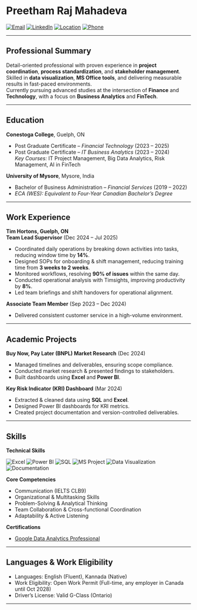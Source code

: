 <p align="center">

# Preetham Raj Mahadeva  

</p>

[![Email](https://img.shields.io/badge/Email-preethamrajmahadeva%40gmail.com-red?logo=gmail&logoColor=white)](mailto:preethamrajmahadeva@gmail.com)
[![LinkedIn](https://img.shields.io/badge/LinkedIn-preethammahadeva-blue?logo=linkedin&logoColor=white)](https://www.linkedin.com/in/preethammahadeva)
[![Location](https://img.shields.io/badge/Location-Guelph%2C%20Ontario-green?logo=google-maps&logoColor=white)](https://www.google.com/maps/place/Guelph,+Ontario)
[![Phone](https://img.shields.io/badge/Phone-%2B1--548--398--2550-lightgrey?logo=whatsapp&logoColor=white)](tel:+15483982550)



---

## Professional Summary  
Detail-oriented professional with proven experience in **project coordination**, **process standardization**, and **stakeholder management**. Skilled in **data visualization**, **MS Office tools**, and delivering measurable results in fast-paced environments.  
Currently pursuing advanced studies at the intersection of **Finance** and **Technology**, with a focus on **Business Analytics** and **FinTech**.  

---

## Education  

**Conestoga College**, Guelph, ON  
- Post Graduate Certificate – *Financial Technology* (2023 – 2025)  
- Post Graduate Certificate – *IT Business Analytics* (2023 – 2024)  
  *Key Courses:* IT Project Management, Big Data Analytics, Risk Management, AI in FinTech  

**University of Mysore**, Mysore, India  
- Bachelor of Business Administration – *Financial Services* (2019 – 2022)  
- *ECA (WES): Equivalent to Four-Year Canadian Bachelor’s Degree*  

---

## Work Experience  

**Tim Hortons, Guelph, ON**  
**Team Lead Supervisor** (Dec 2024 – Jul 2025)  
- Coordinated daily operations by breaking down activities into tasks, reducing window time by **14%**.  
- Designed SOPs for onboarding & shift management, reducing training time from **3 weeks to 2 weeks**.  
- Monitored workflows, resolving **90% of issues** within the same day.  
- Conducted operational analysis with Timsights, improving productivity by **8%**.  
- Led team briefings and shift handovers for operational alignment.  

**Associate Team Member** (Sep 2023 – Dec 2024)  
- Delivered consistent customer service in a high-volume environment.  

---

## Academic Projects  

**Buy Now, Pay Later (BNPL) Market Research** (Dec 2024)  
- Managed timelines and deliverables, ensuring scope compliance.  
- Conducted market research & presented findings to stakeholders.  
- Built dashboards using **Excel** and **Power BI**.  

**Key Risk Indicator (KRI) Dashboard** (Mar 2024)  
- Extracted & cleaned data using **SQL** and **Excel**.  
- Designed Power BI dashboards for KRI metrics.  
- Created project documentation and version-controlled deliverables.  

---

## Skills  

**Technical Skills**  
<p>
<img src="https://img.shields.io/badge/Excel-217346?logo=microsoft-excel&logoColor=white" alt="Excel"/>
<img src="https://img.shields.io/badge/Power%20BI-F2C811?logo=powerbi&logoColor=black" alt="Power BI"/>
<img src="https://img.shields.io/badge/SQL-4479A1?logo=postgresql&logoColor=white" alt="SQL"/>
<img src="https://img.shields.io/badge/MS%20Project-217346?logo=microsoft&logoColor=white" alt="MS Project"/>
<img src="https://img.shields.io/badge/Data%20Visualization-FF6F00?logo=google-analytics&logoColor=white" alt="Data Visualization"/>
<img src="https://img.shields.io/badge/Documentation-4285F4?logo=google-docs&logoColor=white" alt="Documentation"/>
</p>  

**Core Competencies**  
- Communication (IELTS CLB9)  
- Organizational & Multitasking Skills  
- Problem-Solving & Analytical Thinking  
- Team Collaboration & Cross-functional Coordination  
- Adaptability & Active Listening  

**Certifications**  
- [Google Data Analytics Professional](https://coursera.org/verify/professional-cert/AWC5H53FLHJV)  

---

## Languages & Work Eligibility  

- Languages: English (Fluent), Kannada (Native)  
- Work Eligibility: Open Work Permit (Full-time, any employer in Canada until Oct 2028)  
- Driver’s License: Valid G-Class (Ontario)  

---
